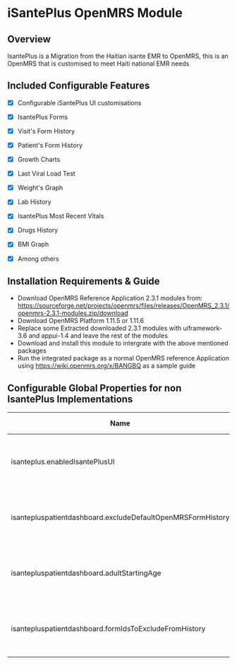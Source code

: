 iSantePlus OpenMRS Module
=====================================

Overview
-------------------------------------
IsantePlus is a Migration from the Haitian isante EMR to OpenMRS, this is an OpenMRS that is customised to meet Haiti national EMR needs


Included Configurable Features
-------------------------------------
- [x] Configurable iSantePlus UI customisations
- [x] IsantePlus Forms
- [x] Visit's Form History
- [x] Patient's Form History
- [x] Growth Charts
- [x] Last Viral Load Test
- [x] Weight's Graph
- [x] Lab History
- [x] IsantePlus Most Recent Vitals
- [x] Drugs History
- [x] BMI Graph
- [x] Among others


Installation Requirements & Guide
-------------------------------------
- Download OpenMRS Reference Application 2.3.1 modules from: https://sourceforge.net/projects/openmrs/files/releases/OpenMRS_2.3.1/openmrs-2.3.1-modules.zip/download
- Download OpenMRS Platform 1.11.5 or 1.11.6
- Replace some Extracted downloaded 2.3.1 modules with uiframework-3.6 and appui-1.4 and leave the rest of the modules
- Download and install this module to intergrate with the above mentioned packages
- Run the integrated package as a normal OpenMRS reference Application using https://wiki.openmrs.org/x/BANGBQ as a sample guide


Configurable Global Properties for non IsantePlus Implementations
-------------------------------------
| Name  | Default Value | Description |
| ------------- | ------------- | ------------- |
| isanteplus.enabledIsantePlusUI | true | Set to false to disable iSantePlus custom user interface |
| isantepluspatientdashboard.excludeDefaultOpenMRSFormHistory | true | Set to false to include default OpenMRS into form history |
| isantepluspatientdashboard.adultStartingAge | 14 | Adult starting age in years, OpenMRS uses 13, Haiti 14 |
| isantepluspatientdashboard.formIdsToExcludeFromHistory | 1,2,3,4,5 | Forms IDs whose forms to exclude from History |
